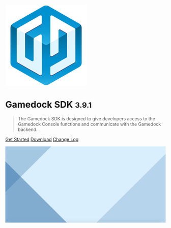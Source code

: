 <!-- _coverpage.md -->

![logo](_images/GamedockLogoMedium.png)

# Gamedock SDK <small>3.9.1</small>

> The Gamedock SDK is designed to give developers access to the Gamedock Console functions and communicate with the Gamedock backend.

[Get Started](#/#gettingStarted)
[Download](https://github.com/azerion/gamedock-sdk/releases)
[Change Log](#/#changelog)

![background](_images/coverpageBackground.png)
